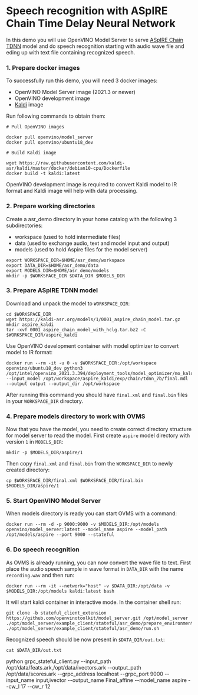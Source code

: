 # Speech recognition with ASpIRE Chain Time Delay Neural Network

In this demo you will use OpenVINO Model Server to serve [ASpIRE Chain TDNN](https://kaldi-asr.org/models/m1) model and do speech recognition starting with audio wave file and eding up with text file containing recognized speech.

### 1. Prepare docker images

To successfully run this demo, you will need 3 docker images:
- OpenVINO Model Server image (2021.3 or newer)
- OpenVINO development image
- [Kaldi](https://kaldi-asr.org/) image

Run following commands to obtain them:
```
# Pull OpenVINO images

docker pull openvino/model_server
docker pull openvino/ubuntu18_dev

# Build Kaldi image

wget https://raw.githubusercontent.com/kaldi-asr/kaldi/master/docker/debian10-cpu/Dockerfile
docker build -t kaldi:latest
```

OpenVINO development image is required to convert Kaldi model to IR format and Kaldi image will help with data processing.

### 2. Prepare working directories

Create a asr_demo directory in your home catalog with the following 3 subdirectories:
- workspace (used to hold intermediate files)
- data (used to exchange audio, text and model input and output)
- models (used to hold Aspire files for the model server)

```
export WORKSPACE_DIR=$HOME/asr_demo/workspace
export DATA_DIR=$HOME/asr_demo/data
export MODELS_DIR=$HOME/asr_demo/models
mkdir -p $WORKSPACE_DIR $DATA_DIR $MODELS_DIR
```

### 3. Prepare ASpIRE TDNN model

Download and unpack the model to `WORKSPACE_DIR`:
```
cd $WORKSPACE_DIR
wget https://kaldi-asr.org/models/1/0001_aspire_chain_model.tar.gz
mkdir aspire_kaldi
tar -xvf 0001_aspire_chain_model_with_hclg.tar.bz2 -C $WORKSPACE_DIR/aspire_kaldi
```

Use OpenVINO development container with model optimizer to convert model to IR format:

```
docker run --rm -it -u 0 -v $WORKSPACE_DIR:/opt/workspace openvino/ubuntu18_dev python3 /opt/intel/openvino_2021.3.394/deployment_tools/model_optimizer/mo_kaldi.py --input_model /opt/workspace/aspire_kaldi/exp/chain/tdnn_7b/final.mdl --output output --output_dir /opt/workspace
```

After running this command you should have `final.xml` and `final.bin` files in your `WORKSPACE_DIR` directory.

### 4. Prepare models directory to work with OVMS

Now that you have the model, you need to create correct directory structure for model server to read the model. First create `aspire` model directory with version `1` in `MODELS_DIR`:

```
mkdir -p $MODELS_DIR/aspire/1
```

Then copy `final.xml` and `final.bin` from the `WORKSPACE_DIR` to newly created directory:

```
cp $WORKSPACE_DIR/final.xml $WORKSPACE_DIR/final.bin $MODELS_DIR/aspire/1
```

### 5. Start OpenVINO Model Server

When models directory is ready you can start OVMS with a command:

```
docker run --rm -d -p 9000:9000 -v $MODELS_DIR:/opt/models openvino/model_server:latest --model_name aspire --model_path /opt/models/aspire --port 9000 --stateful
```

### 6. Do speech recognition

As OVMS is already running, you can now convert the wave file to text.
First place the audio speech sample in wave format in `DATA_DIR` with the name `recording.wav` and then run:
```
docker run --rm -it --network="host" -v $DATA_DIR:/opt/data -v $MODELS_DIR:/opt/models kaldi:latest bash
```

It will start kaldi container in interactive mode. In the container shell run:

```
git clone -b stateful_client_extension https://github.com/openvinotoolkit/model_server.git /opt/model_server
./opt/model_server/example_client/stateful/asr_demo/prepare_environment.sh
./opt/model_server/example_client/stateful/asr_demo/run.sh
```

Recognized speech should be now present in `$DATA_DIR/out.txt`:

```
cat $DATA_DIR/out.txt
```


python grpc_stateful_client.py --input_path /opt/data/feats.ark,/opt/data/ivectors.ark --output_path /opt/data/scores.ark --grpc_address localhost --grpc_port 9000 --input_name input,ivector --output_name Final_affine --model_name aspire --cw_l 17 --cw_r 12

